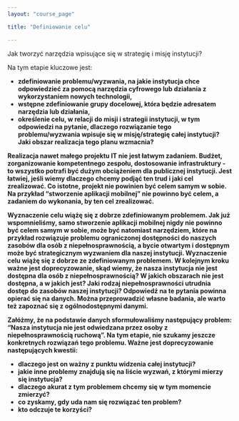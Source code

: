 ```yaml
---
layout: "course_page"

title: "Definiowanie celu"

---
```


<div class="text-center screen-title">
Jak tworzyć narzędzia wpisujące się w strategię i misję instytucji?
</div>

<div class="screen-content">
  <p>Na tym etapie kluczowe jest:</p>
  <p>
  <ul>
<li class="bullet"><strong>zdefiniowanie problemu/wyzwania, na jakie instytucja chce odpowiedzieć za pomocą narzędzia cyfrowego lub działania z wykorzystaniem nowych technologii,</li>
<li class="bullet"><strong>wstępne zdefiniowanie grupy docelowej, która będzie adresatem narzędzia lub działania,</li>
<li class="bullet"><strong>określenie celu, w relacji do misji i strategii instytucji, w tym odpowiedzi na pytanie, dlaczego rozwiązanie tego problemu/wyzwania wpisuje się w misję/strategię całej instytucji? Jaki obszar realizacja tego planu wzmacnia?
</li>
 </ul>
  </p>
<p>
Realizacja nawet małego projektu IT nie jest łatwym zadaniem. Budżet, zorganizowanie kompetentnego zespołu, dostosowanie infrastruktury - to wszystko potrafi być dużym obciążeniem dla publicznej instytucji. Jest łatwiej, jeśli wiemy dlaczego chcemy podjąć ten trud i jaki cel zrealizować. Co istotne, projekt nie powinien być celem samym w sobie. Na przykład “stworzenie aplikacji mobilnej” nie powinno być celem, a zadaniem do wykonania, by ten cel zrealizować.</p>
<div class="screen-content">
  <p>
  Wyznaczenie celu wiążę się z dobrze zdefiniowanym problemem. Jak już wspomnieliśmy, samo stworzenie aplikacji mobilnej nigdy nie powinno być celem samym w sobie, może być natomiast narzędziem, które na przykład rozwiązuje problemu ograniczonej dostępności do naszych zasobów dla osób z niepełnosprawnością, a bycie otwartym i dostępnym może być strategicznym wyzwaniem dla naszej instytucji. 
    Wyznaczenie celu wiążę się z dobrze ze zdefiniowanym problemem. W kolejnym kroku ważne jest doprecyzowanie, skąd wiemy, że nasza instytucja nie jest dostępna dla osób z niepełnosprawnością? W jakich obszarach nie jest dostępna, a w jakich jest? Jaki rodzaj niepełnosprawności utrudnia dostęp do zasobów naszej instytucji? Odpowiedź na te pytania powinna opierać się na danych. Można przeprowadzić własne badania, ale warto też zapoznać się z ogólnodostępnymi danymi. 
  </p>
    <p> Załóżmy, że na podstawie danych sformułowaliśmy następujący problem: “Nasza instytucja nie jest odwiedzana przez osoby z niepełnosprawnością ruchową”. Na tym etapie, nie szukamy jeszcze konkretnych rozwiązań tego problemu. Ważne jest doprecyzowanie następujących kwestii:</p>
    <ul>
        <li class="bullet">dlaczego jest on ważny z punktu widzenia całej instytucji?</li>
      <li class="bullet">jakie inne problemy znajdują się na liście wyzwań, z którymi mierzy się instytucja? </li>
        <li class="bullet">dlaczego akurat z tym problemem chcemy się w tym momencie zmierzyć?</li>
      <li class="bullet">co zyskamy, gdy uda nam się rozwiązać ten problem? </li>
       <li class="bullet">kto odczuje te korzyści?</li>

 </ul>
</div>
